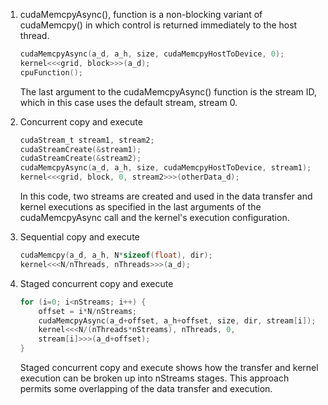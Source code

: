 1. 	cudaMemcpyAsync(), function is a non-blocking variant of cudaMemcpy() in which control is returned immediately to the host thread.
	```c
	cudaMemcpyAsync(a_d, a_h, size, cudaMemcpyHostToDevice, 0);
	kernel<<<grid, block>>>(a_d);
	cpuFunction();
	```
	The last argument to the cudaMemcpyAsync() function is the stream ID, which in this case uses the default stream, stream 0.
2. 	Concurrent copy and execute
	```c
	cudaStream_t stream1, stream2;
	cudaStreamCreate(&stream1);
	cudaStreamCreate(&stream2);
	cudaMemcpyAsync(a_d, a_h, size, cudaMemcpyHostToDevice, stream1);
	kernel<<<grid, block, 0, stream2>>>(otherData_d);
	```
	In this code, two streams are created and used in the data transfer and kernel executions
	as specified in the last arguments of the cudaMemcpyAsync call and the kernel's execution configuration.
   
3. 	Sequential copy and execute
	```c
	cudaMemcpy(a_d, a_h, N*sizeof(float), dir);
	kernel<<<N/nThreads, nThreads>>>(a_d);
	```
4. 	Staged concurrent copy and execute
	```cpp
	for (i=0; i<nStreams; i++) {
		offset = i*N/nStreams;
		cudaMemcpyAsync(a_d+offset, a_h+offset, size, dir, stream[i]);
		kernel<<<N/(nThreads*nStreams), nThreads, 0,
		stream[i]>>>(a_d+offset);
	}
	```
	Staged concurrent copy and execute shows how the transfer and kernel execution can
	be broken up into nStreams stages. This approach permits some overlapping of the data transfer and execution.